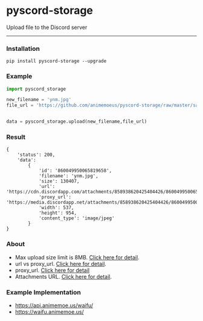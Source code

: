 # pyscord-storage

Upload file to the Discord server

---

### Installation

```
pip install pyscord-storage --upgrade
```

### Example

```python
import pyscord_storage

new_filename = 'ynm.jpg'
file_url = 'https://github.com/animemoeus/pyscord-storage/raw/master/sample.jpg'


data = pyscord_storage.upload(new_filename,file_url)
```

### Result

```
{
    'status': 200,
    'data':
        {
            'id': '860049950065819658',
            'filename': 'ynm.jpg',
            'size': 130407,
            'url': 'https://cdn.discordapp.com/attachments/858938620425404426/860049950065819658/ynm.jpg',
            'proxy_url': 'https://media.discordapp.net/attachments/858938620425404426/860049950065819658/ynm.jpg',
            'width': 537,
            'height': 954,
            'content_type': 'image/jpeg'
        }
}
```

### About

- Max upload size limit is 8MB. [Click here for detail](https://support.discord.com/hc/en-us/community/posts/360031101592-Increase-max-file-size-for-free-accounts).
- url vs proxy_url. [Click here for detail](https://www.reddit.com/r/discordapp/comments/e8lgj2/mediadiscordappnet_cdndiscordappcom/).
- proxy_url. [Click here for detail](https://www.reddit.com/r/discordapp/comments/f1ixly/.discord_adding_lower_width_and_height_to_linked/)
- Attachments URL. [Click here for detail](https://support.discord.com/hc/en-us/community/posts/360061593771-Privacy-for-CDN-attachements).

### Example Implementation

- https://api.animemoe.us/waifu/
- https://waifu.animemoe.us/
